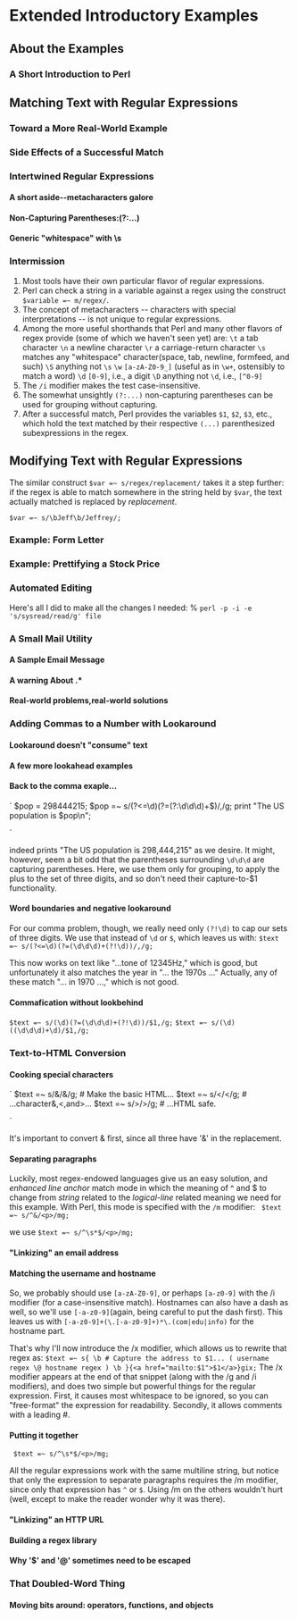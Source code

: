 # Extended Introductory Examples

## About the Examples

### A Short Introduction to Perl

## Matching Text with Regular Expressions

### Toward a More Real-World Example

### Side Effects of a Successful Match

### Intertwined Regular Expressions

#### A short aside--metacharacters galore

#### Non-Capturing Parentheses:(?:...)

#### Generic "whitespace" with \s

### Intermission

1. Most tools have their own particular flavor of regular expressions.
2. Perl can check a string in a variable against a regex using the construct `$variable =~ m/regex/`.
3. The concept of metacharacters -- characters with special interpretations -- is not unique to regular expressions.
4. Among the more useful shorthands that Perl and many other flavors of regex provide (some of which we haven't seen yet) are:
    `\t`    a tab character
    `\n`    a newline character
    `\r`    a carriage-return character
    `\s`    matches any "whitespace" character(space, tab, newline, formfeed, and such)
    `\S`    anything not `\s`
    `\w`    `[a-zA-Z0-9_]` (useful as in `\w+`, ostensibly to match a word)
    `\d`    `[0-9]`, i.e., a digit
    `\D`    anything not `\d`, i.e., `[^0-9]`
5. The `/i` modifier makes the test case-insensitive.
6. The somewhat unsightly `(?:...)` non-capturing parentheses can be used for grouping without capturing.
7. After a successful match, Perl provides the variables `$1`, `$2`, `$3`, etc., which hold the text matched by their respective `(...)` parenthesized subexpressions in the regex.

## Modifying Text with Regular Expressions

The similar construct `$var =~ s/regex/replacement/` takes it a step further: if the regex is able to match somewhere in the string held by `$var`, the text actually matched is replaced by *replacement*.

`$var =~ s/\bJeff\b/Jeffrey/;`

### Example: Form Letter

### Example: Prettifying a Stock Price

### Automated Editing

Here's all I did to make all the changes I needed: 
    % `perl -p -i -e 's/sysread/read/g' file`



### A Small Mail Utility

#### A Sample Email Message

#### A warning About .*

#### Real-world problems,real-world solutions

### Adding Commas to a Number with Lookaround

#### Lookaround doesn't "consume" text

#### A few more lookahead examples

#### Back to the comma exaple...

`
    $pop = 298444215;
    $pop =~ s/(?<=\d)(?=(?:\d\d\d)+$)/,/g;
    print "The US population is $pop\n";

`

indeed prints "The US population is 298,444,215" as we desire. It might, however, seem a bit odd that the parentheses surrounding `\d\d\d` are capturing parentheses. Here, we use them only for grouping, to apply the plus to the set of three digits, and so don't need their capture-to-$1 functionality.



#### Word boundaries and negative lookaround

For our comma problem, though, we really need only `(?!\d)` to cap our sets of three digits. We use that instead of `\d` or `$`, which leaves us with:
`
    $text =~ s/(?<=\d)(?=(\d\d\d)+(?!\d))/,/g;
`

This now works on text like "...tone of 12345Hz," which is good, but unfortunately it also matches the year in "... the 1970s ..." Actually, any of these match "... in 1970 ...," which is not good.


#### Commafication without lookbehind

` $text =~ s/(\d)(?=(\d\d\d)+(?!\d))/$1,/g; `
` $text =~ s/(\d)((\d\d\d)+\d)/$1,/g; `

### Text-to-HTML Conversion

#### Cooking special characters

`
    $text =~ s/&/&amp;/g; # Make the basic HTML...
    $text =~ s/</&lt;/g;    # ...character&,<,and>...
    $text =~ s/>/&gt;/g;    # ...HTML safe.

`

It's important to convert & first, since all three have '&' in the replacement.



#### Separating paragraphs

Luckily, most regex-endowed languages give us an easy solution, and *enhanced line anchor* match mode in which the meaning of ^ and $ to change from *string* related to the *logical-line* related meaning we need for this example. With Perl, this mode is specified with the `/m` modifier:
` $text =~ s/^&/<p>/mg;`

we use ` $text =~ s/^\s*$/<p>/mg; `

#### "Linkizing" an email address



#### Matching the username and hostname

So, we probably should use `[a-zA-Z0-9]`, or perhaps `[a-z0-9]` with the /i modifier (for a case-insensitive match). Hostnames can also have a dash as well, so we'll use `[-a-z0-9]`(again, being careful to put the dash first). This leaves us with `[-a-z0-9]+(\.[-a-z0-9]+)*\.(com|edu|info)` for the hostname part.

That's why I'll now introduce the /x modifier, which allows us to rewrite that regex as:
`
$text =~ s{
    \b
    # Capture the address to $1...
    (
        username regex
        \@
        hostname regex
    )
    \b
}{<a href="mailto:$1">$1</a>}gix;
`
The /x modifier appears at the end of that snippet (along with the /g and /i modifiers), and does two simple but powerful things for the regular expression. First, it causes most whitespace to be ignored, so you can "free-format" the expression for readability. Secondly, it allows comments with a leading \#.

#### Putting it together

` $text =~ s/^\s*$/<p>/mg;`

All the regular expressions work with the same multiline string, but notice that only the expression to separate paragraphs requires the /m modifier, since only that expression has `^` or `$`. Using /m on the others wouldn't hurt (well, except to make the reader wonder why it was there).


#### "Linkizing" an HTTP URL

#### Building a regex library

#### Why '$' and '@' sometimes need to be escaped

### That Doubled-Word Thing

#### Moving bits around: operators, functions, and objects

